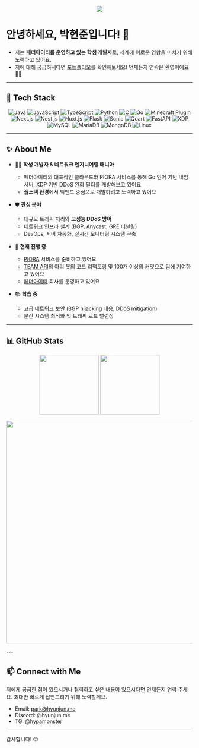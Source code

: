 <p align="center">
  <img src="https://capsule-render.vercel.app/api?type=waving&color=0:00FFAD,100:00BFFF&height=200&section=header&text=PARK%20HYUNJUN&fontSize=40&fontColor=ffffff&animation=fadeIn" />
</p>

# 안녕하세요, 박현준입니다! 👋
- 저는 **페더아이티를 운영하고 있는 학생 개발자**로, 세계에 이로운 영향을 미치기 위해 노력하고 있어요.
- 저에 대해 궁금하시다면 [포트폴리오](https://park.hyunjun.me)를 확인해보세요! 언제든지 연락은 환영이에요 🙇‍♂️
---

## 🚀 Tech Stack

<p align="center">
  <!-- Programming Languages -->
  <img src="https://img.shields.io/badge/Java-ED8B00?style=for-the-badge&logo=java&logoColor=white" alt="Java" />
  <img src="https://img.shields.io/badge/JavaScript-F7DF1E?style=for-the-badge&logo=javascript&logoColor=black" alt="JavaScript" />
  <img src="https://img.shields.io/badge/TypeScript-3178C6?style=for-the-badge&logo=typescript&logoColor=white" alt="TypeScript" />
  <img src="https://img.shields.io/badge/Python-3776AB?style=for-the-badge&logo=python&logoColor=white" alt="Python" />
  <img src="https://img.shields.io/badge/C-00599C?style=for-the-badge&logo=c&logoColor=white" alt="C" />
  <img src="https://img.shields.io/badge/Go-00ADD8?style=for-the-badge&logo=go&logoColor=white" alt="Go" />
  <!-- Minecraft Plugin Development -->
  <img src="https://img.shields.io/badge/Minecraft-ED1C24?style=for-the-badge&logo=minecraft&logoColor=white" alt="Minecraft Plugin" />
  <!-- Web Frameworks & Libraries -->
  <img src="https://img.shields.io/badge/Next.js-000000?style=for-the-badge&logo=next.js&logoColor=white" alt="Next.js" />
  <img src="https://img.shields.io/badge/Nest.js-E0234E?style=for-the-badge&logo=nestjs&logoColor=white" alt="Nest.js" />
  <img src="https://img.shields.io/badge/Nuxt.js-00C58E?style=for-the-badge&logo=nuxtdotjs&logoColor=white" alt="Nuxt.js" />
  <img src="https://img.shields.io/badge/Flask-000000?style=for-the-badge&logo=flask&logoColor=white" alt="Flask" />
  <!-- Sonic & Quart (Flask 계열, 비동기 프레임워크) -->
  <img src="https://img.shields.io/badge/Sonic-1ABC9C?style=for-the-badge&logo=&logoColor=white" alt="Sonic" />
  <img src="https://img.shields.io/badge/Quart-3498DB?style=for-the-badge&logo=&logoColor=white" alt="Quart" />
  <img src="https://img.shields.io/badge/FastAPI-009688?style=for-the-badge&logo=fastapi&logoColor=white" alt="FastAPI" />
  <img src="https://img.shields.io/badge/XDP-FF8C00?style=for-the-badge&logo=&logoColor=white" alt="XDP" />
  <!-- Databases -->
  <img src="https://img.shields.io/badge/MySQL-4479A1?style=for-the-badge&logo=mysql&logoColor=white" alt="MySQL" />
  <img src="https://img.shields.io/badge/MariaDB-003545?style=for-the-badge&logo=mariadb&logoColor=white" alt="MariaDB" />
  <img src="https://img.shields.io/badge/MongoDB-4EA94B?style=for-the-badge&logo=mongodb&logoColor=white" alt="MongoDB" />
  <!-- OS -->
  <img src="https://img.shields.io/badge/Linux-FCC624?style=for-the-badge&logo=linux&logoColor=black" alt="Linux" />
</p>

---

## ✨ About Me


- 🧑‍💻 **학생 개발자 & 네트워크 엔지니어링 매니아**
    - 페더아이티의 대표작인 클라우드와 PIORA 서비스를 통해 Go 언어 기반 네임서버, XDP 기반 DDoS 완화 필터를 개발해보고 있어요
    - **풀스택 환경**에서 백엔드 중심으로 개발하려고 노력하고 있어요

- 🛡️ **관심 분야**
    - 대규모 트래픽 처리와 **고성능 DDoS 방어**
    - 네트워크 인프라 설계 (BGP, Anycast, GRE 터널링)
    - DevOps, 서버 자동화, 실시간 모니터링 시스템 구축

- 🚀 **현재 진행 중**
    - [PIORA](https://piora.net/) 서비스를 준비하고 있어요
    - [TEAM ARI](https://with-ari.kr/)의 아리 봇의 코드 리팩토링 및 100개 이상의 커밋으로 팀에 기여하고 있어요
    - [페더아이티](https://feather-it.com/) 회사를 운영하고 있어요

- 📚 **학습 중**
    - 고급 네트워크 보안 (BGP hijacking 대응, DDoS mitigation)
    - 분산 시스템 최적화 및 트래픽 로드 밸런싱

---

## 📊 GitHub Stats

<p align="center">
  <img src="https://github-readme-stats.vercel.app/api?username=hydev0825&show_icons=true&theme=radical" height="160px" />
  <img src="https://github-readme-stats.vercel.app/api/top-langs/?username=hydev0825&layout=compact&theme=radical" height="160px" />
</p>

<p align="center">
  <!-- WakaTime (SVG Embed with size control) -->
  <img src="https://wakatime.com/share/@98c555b6-db34-402d-8a89-c902873475b8/d57161fd-3230-4c92-8f14-fce83a372a9b.svg" width="600" />
</p>
---

## 📫 Connect with Me

저에게 궁금한 점이 있으시거나 협력하고 싶은 내용이 있으시다면 언제든지 연락 주세요.
최대한 빠르게 답변드리기 위해 노력할게요.

- Email: park@hyunjun.me
- Discord: @hyunjun.me
- TG: @hypamonster
---

감사합니다! 😊
